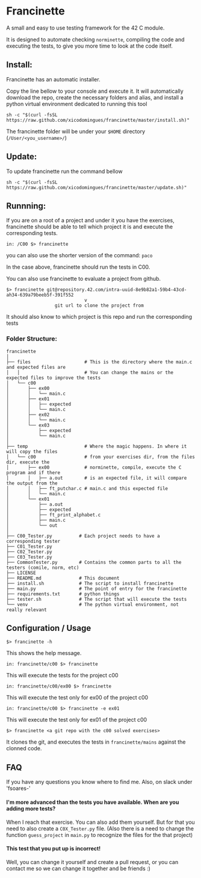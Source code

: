 # Francinette
A small and easy to use testing framework for the 42 C module.

It is designed to automate checking `norminette`, compiling the code and executing the tests, to give you more time to look at the code itself.

## Install:
Francinette has an automatic installer.

Copy the line bellow to your console and execute it. It will automatically download the repo,
create the necessary folders and alias, and install a python virtual environment dedicated to running this tool

```
sh -c "$(curl -fsSL https://raw.github.com/xicodomingues/francinette/master/install.sh)"
```

The francinette folder will be under your `$HOME` directory (`/User/<you_username>/`)

## Update:
To update francinette run the command bellow

```
sh -c "$(curl -fsSL https://raw.github.com/xicodomingues/francinette/master/update.sh)"
```

## Runnning:

If you are on a root of a project and under it you have the exercises, francinette should be
able to tell which project it is and execute the corresponding tests.

```
in: /C00 $> francinette
```

you can also use the shorter version of the command: `paco`

In the case above, francinette should run the tests in C00.

You can also use francinette to evaluate a project from github.

```
$> francinette git@repository.42.com/intra-uuid-8e9b82a1-59b4-43cd-ah34-639a79beeb5f-391f552
                             v
                  git url to clone the project from
```

It should also know to which project is this repo and run the corresponding tests

### Folder Structure:
```
francinette
│
├── files                    # This is the directory where the main.c and expected files are
│   │                        # You can change the mains or the expected files to improve the tests
│   └── c00
│       ├── ex00
│       │   └── main.c
│       ├── ex01
│       │   ├── expected
│       │   └── main.c
│       ├── ex02
│       │   └── main.c
│       └── ex03
│           ├── expected
│           └── main.c
│
├── temp                     # Where the magic happens. In where it will copy the files
│   └── c00                  # from your exercises dir, from the files dir, execute the
│       ├── ex00             # norminette, compile, execute the C program and if there
│       │   ├── a.out        # is an expected file, it will compare the output from the
│       │   ├── ft_putchar.c # main.c and this expected file
│       │   └── main.c
│       └── ex01
│           ├── a.out
│           ├── expected
│           ├── ft_print_alphabet.c
│           ├── main.c
│           └── out
│
├── C00_Tester.py          # Each project needs to have a corresponding tester
├── C01_Tester.py
├── C02_Tester.py
├── C03_Tester.py
├── CommonTester.py        # Contains the common parts to all the testers (comile, norm, etc)
├── LICENSE
├── README.md              # This document
├── install.sh             # The script to install francinette
├── main.py                # The point of entry for the francinette
├── requirements.txt       # python things
├── tester.sh              # The script that will execute the tests
└── venv                   # The python virtual environment, not really relevant
```

## Configuration / Usage

```
$> francinette -h
```
This shows the help message.

```
in: francinette/c00 $> francinette
```

This will execute the tests for the project c00

```
in: francinette/c00/ex00 $> francinette
```

This will execute the test only for ex00 of the project c00


```
in: francinette/c00 $> francinette -e ex01
```

This will execute the test only for ex01 of the project c00

```
$> francinette <a git repo with the c00 solved exercises>
```

It clones the git, and executes the tests in `francinette/mains` against the clonned code.


## FAQ

If you have any questions you know where to find me. Also, on slack under 'fsoares-'

#### I'm more advanced than the tests you have available. When are you adding more tests?

When I reach that exercise. You can also add them yourself. But for that you need to also
create a `C0X_Tester.py` file. (Also there is a need to change the function `guess_project`
in `main.py` to recognize the files for the that project)

#### This test that you put up is incorrect!

Well, you can change it yourself and create a pull request, or you can contact me so we can
change it together and be friends :)